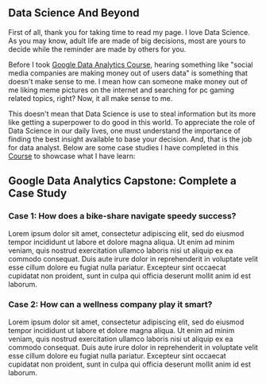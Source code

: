 ## Data Science And Beyond

First of all, thank you for taking time to read my page. I love Data Science. As you may know, adult life are made of big decisions, most are yours to decide while the reminder are made by others for you. 

Before I took [Google Data Analytics Course](https://www.coursera.org/professional-certificates/google-data-analytics), hearing something like "social media companies are making money out of users data" is something that doesn't make sense to me. I mean how can someone make money out of me liking meme pictures on the internet and searching for pc gaming related topics, right? Now, it all make sense to me. 

This doesn't mean that Data Science is use to steal information but its more like getting a superpower to do good in this world. To appreciate the role of Data Science in our daily lives, one must understand the importance of finding the best insight available to base your decision. And, that is the job for data analyst. Below are some case studies I have completed in this [Course](https://www.coursera.org/professional-certificates/google-data-analytics) to showcase what I have learn:

## Google Data Analytics Capstone: Complete a Case Study

### Case 1: How does a bike-share navigate speedy success?

Lorem ipsum dolor sit amet, consectetur adipiscing elit, sed do eiusmod tempor incididunt ut labore et dolore magna aliqua. Ut enim ad minim veniam, quis nostrud exercitation ullamco laboris nisi ut aliquip ex ea commodo consequat. Duis aute irure dolor in reprehenderit in voluptate velit esse cillum dolore eu fugiat nulla pariatur. Excepteur sint occaecat cupidatat non proident, sunt in culpa qui officia deserunt mollit anim id est laborum.


### Case 2: How can a wellness company play it smart?

Lorem ipsum dolor sit amet, consectetur adipiscing elit, sed do eiusmod tempor incididunt ut labore et dolore magna aliqua. Ut enim ad minim veniam, quis nostrud exercitation ullamco laboris nisi ut aliquip ex ea commodo consequat. Duis aute irure dolor in reprehenderit in voluptate velit esse cillum dolore eu fugiat nulla pariatur. Excepteur sint occaecat cupidatat non proident, sunt in culpa qui officia deserunt mollit anim id est laborum.
